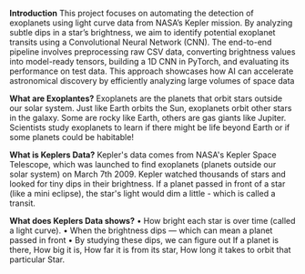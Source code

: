 **Introduction**
This project focuses on automating the detection of exoplanets using light curve data from NASA’s Kepler mission. By analyzing subtle dips in a star’s brightness, we aim to identify potential exoplanet transits using a Convolutional Neural Network (CNN). The end-to-end pipeline involves preprocessing raw CSV data, converting brightness values into model-ready tensors, building a 1D CNN in PyTorch, and evaluating its performance on test data. This approach showcases how AI can accelerate astronomical discovery by efficiently analyzing large volumes of space data

**What are Exoplantes?**
Exoplanets are the planets that orbit stars outside our solar system. 
Just like Earth orbits the Sun, exoplanets orbit other stars in the galaxy. Some are rocky like Earth, others are gas giants like Jupiter. Scientists study exoplanets to learn if there might be life beyond Earth or if some planets could be habitable!

**What is Keplers Data?**
Kepler's data comes from NASA's Kepler Space Telescope, which was launched to find exoplanets (planets outside our solar system) on March 7th 2009.
Kepler watched thousands of stars and looked for tiny dips in their brightness.
If a planet passed in front of a star (like a mini eclipse), the star's light would dim a little - which is called a transit.

**What does Keplers Data shows?**
	• How bright each star is over time (called a light curve).
	• When the brightness dips — which can mean a planet passed in front
	• By studying these dips, we can figure out If a planet is there, How big it is, How far it is from its star, How long it takes to orbit that particular Star.


